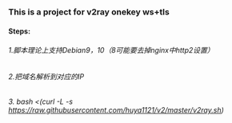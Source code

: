 ### This is a project for v2ray onekey ws+tls
#### Steps:
###### 1.脚本理论上支持Debian9，10（8可能要去掉nginx中http2设置）
###### 2.把域名解析到对应的IP
###### 3. bash <(curl -L -s https://raw.githubusercontent.com/huya1121/v2/master/v2ray.sh)
